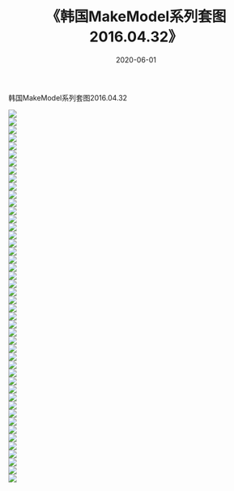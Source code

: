 ﻿---
layout: post
title:  《韩国MakeModel系列套图2016.04.32》
date:   2020-06-01
img: http://imgx.orgx.ga/漏D/网络美图/2020/韩国MakeModel系列套图2016.04.32/000.jpg
categories: [美女, 清纯, 唯美]
---

韩国MakeModel系列套图2016.04.32

  ![](http://imgx.orgx.ga/漏D/网络美图/2020/韩国MakeModel系列套图2016.04.32/001.jpg) <br> ![](http://imgx.orgx.ga/漏D/网络美图/2020/韩国MakeModel系列套图2016.04.32/002.jpg) <br> ![](http://imgx.orgx.ga/漏D/网络美图/2020/韩国MakeModel系列套图2016.04.32/003.jpg) <br> ![](http://imgx.orgx.ga/漏D/网络美图/2020/韩国MakeModel系列套图2016.04.32/004.jpg) <br> ![](http://imgx.orgx.ga/漏D/网络美图/2020/韩国MakeModel系列套图2016.04.32/005.jpg) <br> ![](http://imgx.orgx.ga/漏D/网络美图/2020/韩国MakeModel系列套图2016.04.32/006.jpg) <br> ![](http://imgx.orgx.ga/漏D/网络美图/2020/韩国MakeModel系列套图2016.04.32/007.jpg) <br> ![](http://imgx.orgx.ga/漏D/网络美图/2020/韩国MakeModel系列套图2016.04.32/008.jpg) <br> ![](http://imgx.orgx.ga/漏D/网络美图/2020/韩国MakeModel系列套图2016.04.32/009.jpg) <br> ![](http://imgx.orgx.ga/漏D/网络美图/2020/韩国MakeModel系列套图2016.04.32/010.jpg) <br> ![](http://imgx.orgx.ga/漏D/网络美图/2020/韩国MakeModel系列套图2016.04.32/011.jpg) <br> ![](http://imgx.orgx.ga/漏D/网络美图/2020/韩国MakeModel系列套图2016.04.32/012.jpg) <br> ![](http://imgx.orgx.ga/漏D/网络美图/2020/韩国MakeModel系列套图2016.04.32/013.jpg) <br> ![](http://imgx.orgx.ga/漏D/网络美图/2020/韩国MakeModel系列套图2016.04.32/014.jpg) <br> ![](http://imgx.orgx.ga/漏D/网络美图/2020/韩国MakeModel系列套图2016.04.32/015.jpg) <br> ![](http://imgx.orgx.ga/漏D/网络美图/2020/韩国MakeModel系列套图2016.04.32/016.jpg) <br> ![](http://imgx.orgx.ga/漏D/网络美图/2020/韩国MakeModel系列套图2016.04.32/017.jpg) <br> ![](http://imgx.orgx.ga/漏D/网络美图/2020/韩国MakeModel系列套图2016.04.32/018.jpg) <br> ![](http://imgx.orgx.ga/漏D/网络美图/2020/韩国MakeModel系列套图2016.04.32/019.jpg) <br> ![](http://imgx.orgx.ga/漏D/网络美图/2020/韩国MakeModel系列套图2016.04.32/020.jpg) <br> ![](http://imgx.orgx.ga/漏D/网络美图/2020/韩国MakeModel系列套图2016.04.32/021.jpg) <br> ![](http://imgx.orgx.ga/漏D/网络美图/2020/韩国MakeModel系列套图2016.04.32/022.jpg) <br> ![](http://imgx.orgx.ga/漏D/网络美图/2020/韩国MakeModel系列套图2016.04.32/023.jpg) <br> ![](http://imgx.orgx.ga/漏D/网络美图/2020/韩国MakeModel系列套图2016.04.32/024.jpg) <br> ![](http://imgx.orgx.ga/漏D/网络美图/2020/韩国MakeModel系列套图2016.04.32/025.jpg) <br> ![](http://imgx.orgx.ga/漏D/网络美图/2020/韩国MakeModel系列套图2016.04.32/026.jpg) <br> ![](http://imgx.orgx.ga/漏D/网络美图/2020/韩国MakeModel系列套图2016.04.32/027.jpg) <br> ![](http://imgx.orgx.ga/漏D/网络美图/2020/韩国MakeModel系列套图2016.04.32/028.jpg) <br> ![](http://imgx.orgx.ga/漏D/网络美图/2020/韩国MakeModel系列套图2016.04.32/029.jpg) <br> ![](http://imgx.orgx.ga/漏D/网络美图/2020/韩国MakeModel系列套图2016.04.32/030.jpg) <br> ![](http://imgx.orgx.ga/漏D/网络美图/2020/韩国MakeModel系列套图2016.04.32/031.jpg) <br> ![](http://imgx.orgx.ga/漏D/网络美图/2020/韩国MakeModel系列套图2016.04.32/032.jpg) <br> ![](http://imgx.orgx.ga/漏D/网络美图/2020/韩国MakeModel系列套图2016.04.32/033.jpg) <br> ![](http://imgx.orgx.ga/漏D/网络美图/2020/韩国MakeModel系列套图2016.04.32/034.jpg) <br> ![](http://imgx.orgx.ga/漏D/网络美图/2020/韩国MakeModel系列套图2016.04.32/035.jpg) <br> ![](http://imgx.orgx.ga/漏D/网络美图/2020/韩国MakeModel系列套图2016.04.32/036.jpg) <br> ![](http://imgx.orgx.ga/漏D/网络美图/2020/韩国MakeModel系列套图2016.04.32/037.jpg) <br> ![](http://imgx.orgx.ga/漏D/网络美图/2020/韩国MakeModel系列套图2016.04.32/038.jpg) <br> ![](http://imgx.orgx.ga/漏D/网络美图/2020/韩国MakeModel系列套图2016.04.32/039.jpg) <br> ![](http://imgx.orgx.ga/漏D/网络美图/2020/韩国MakeModel系列套图2016.04.32/040.jpg) <br> ![](http://imgx.orgx.ga/漏D/网络美图/2020/韩国MakeModel系列套图2016.04.32/041.jpg) <br> ![](http://imgx.orgx.ga/漏D/网络美图/2020/韩国MakeModel系列套图2016.04.32/042.jpg) <br> ![](http://imgx.orgx.ga/漏D/网络美图/2020/韩国MakeModel系列套图2016.04.32/043.jpg) <br> ![](http://imgx.orgx.ga/漏D/网络美图/2020/韩国MakeModel系列套图2016.04.32/044.jpg) <br> ![](http://imgx.orgx.ga/漏D/网络美图/2020/韩国MakeModel系列套图2016.04.32/045.jpg) <br> ![](http://imgx.orgx.ga/漏D/网络美图/2020/韩国MakeModel系列套图2016.04.32/046.jpg) <br>